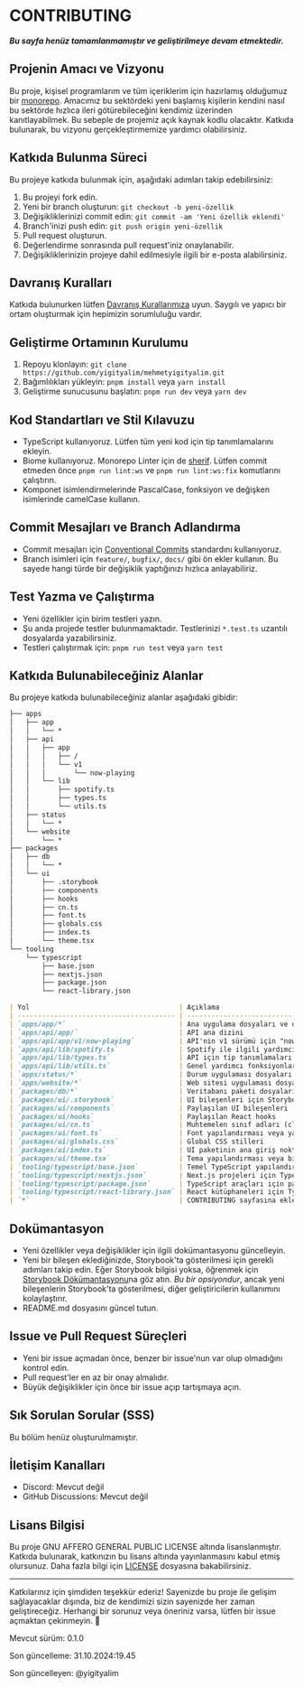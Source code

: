 # CONTRIBUTING

***Bu sayfa henüz tamamlanmamıştır ve geliştirilmeye devam etmektedir.***

## Projenin Amacı ve Vizyonu

Bu proje, kişisel programlarım ve tüm içeriklerim için hazırlamış olduğumuz bir [monorepo](https://docs.npmjs.com/cli/v8/using-npm/workspaces). Amacımız bu sektördeki yeni başlamış kişilerin kendini nasıl bu sektörde hızlıca ileri götürebileceğini kendimiz üzerinden kanıtlayabilmek. Bu sebeple de projemiz açık kaynak kodlu olacaktır. Katkıda bulunarak, bu vizyonu gerçekleştirmemize yardımcı olabilirsiniz.

## Katkıda Bulunma Süreci

Bu projeye katkıda bulunmak için, aşağıdaki adımları takip edebilirsiniz:

1. Bu projeyi fork edin.
2. Yeni bir branch oluşturun: `git checkout -b yeni-özellik`
3. Değişikliklerinizi commit edin: `git commit -am 'Yeni özellik eklendi'`
4. Branch'inizi push edin: `git push origin yeni-özellik`
5. Pull request oluşturun.
6. Değerlendirme sonrasında pull request'iniz onaylanabilir.
7. Değişikliklerinizin projeye dahil edilmesiyle ilgili bir e-posta alabilirsiniz.

## Davranış Kuralları

Katkıda bulunurken lütfen [Davranış Kurallarımıza](CODE_OF_CONDUCT.md) uyun. Saygılı ve yapıcı bir ortam oluşturmak için hepimizin sorumluluğu vardır.

## Geliştirme Ortamının Kurulumu

1. Repoyu klonlayın: `git clone https://github.com/yigityalim/mehmetyigityalim.git`
2. Bağımlılıkları yükleyin: `pnpm install` veya `yarn install`
3. Geliştirme sunucusunu başlatın: `pnpm run dev` veya `yarn dev`

## Kod Standartları ve Stil Kılavuzu

- TypeScript kullanıyoruz. Lütfen tüm yeni kod için tip tanımlamalarını ekleyin.
- Biome kullanıyoruz. Monorepo Linter için de [sherif](https://github.com/QuiiBz/sherif). Lütfen commit etmeden önce `pnpm run lint:ws` ve `pnpm run lint:ws:fix` komutlarını çalıştırın.
- Komponet isimlendirmelerinde PascalCase, fonksiyon ve değişken isimlerinde camelCase kullanın.

## Commit Mesajları ve Branch Adlandırma

- Commit mesajları için [Conventional Commits](https://www.conventionalcommits.org/) standardını kullanıyoruz.
- Branch isimleri için `feature/`, `bugfix/`, `docs/` gibi ön ekler kullanın. Bu sayede hangi türde bir değişiklik yaptığınızı hızlıca anlayabiliriz.

## Test Yazma ve Çalıştırma

- Yeni özellikler için birim testleri yazın.
- Şu anda projede testler bulunmamaktadır. Testlerinizi `*.test.ts` uzantılı dosyalarda yazabilirsiniz.
- Testleri çalıştırmak için: `pnpm run test` veya `yarn test`

## Katkıda Bulunabileceğiniz Alanlar

Bu projeye katkıda bulunabileceğiniz alanlar aşağıdaki gibidir:

```markdown
├── apps
│   ├── app
│   │   └── *
│   ├── api
│   │   ├── app
│   │   │   ├── /
│   │   │   └── v1
│   │   │       └── now-playing
│   │   └── lib
│   │       ├── spotify.ts
│   │       ├── types.ts
│   │       └── utils.ts
│   ├── status
│   │   └── *
│   └── website
│       └── *
├── packages
│   ├── db
│   │   └── *
│   └── ui
│       ├── .storybook
│       ├── components
│       ├── hooks
│       ├── cn.ts
│       ├── font.ts
│       ├── globals.css
│       ├── index.ts
│       └── theme.tsx
└── tooling
    └── typescript
        ├── base.json
        ├── nextjs.json
        ├── package.json
        └── react-library.json
```

```markdown
| Yol                                     | Açıklama                                                  |
| --------------------------------------- | --------------------------------------------------------- |
| `apps/app/*`                            | Ana uygulama dosyaları ve dizinleri                       |
| `apps/api/app/`                         | API ana dizini                                            |
| `apps/api/app/v1/now-playing`           | API'nin v1 sürümü için "now-playing" endpoint'i           |
| `apps/api/lib/spotify.ts`               | Spotify ile ilgili yardımcı fonksiyonlar                  |
| `apps/api/lib/types.ts`                 | API için tip tanımlamaları                                |
| `apps/api/lib/utils.ts`                 | Genel yardımcı fonksiyonlar                               |
| `apps/status/*`                         | Durum uygulaması dosyaları ve dizinleri                   |
| `apps/website/*`                        | Web sitesi uygulaması dosyaları ve dizinleri              |
| `packages/db/*`                         | Veritabanı paketi dosyaları ve dizinleri                  |
| `packages/ui/.storybook`                | UI bileşenleri için Storybook yapılandırması              |
| `packages/ui/components`                | Paylaşılan UI bileşenleri                                 |
| `packages/ui/hooks`                     | Paylaşılan React hooks                                    |
| `packages/ui/cn.ts`                     | Muhtemelen sınıf adları (class names) için yardımcı dosya |
| `packages/ui/font.ts`                   | Font yapılandırması veya yardımcı fonksiyonları           |
| `packages/ui/globals.css`               | Global CSS stilleri                                       |
| `packages/ui/index.ts`                  | UI paketinin ana giriş noktası                            |
| `packages/ui/theme.tsx`                 | Tema yapılandırması veya bileşeni                         |
| `tooling/typescript/base.json`          | Temel TypeScript yapılandırması                           |
| `tooling/typescript/nextjs.json`        | Next.js projeleri için TypeScript yapılandırması          |
| `tooling/typescript/package.json`       | TypeScript araçları için paket yapılandırması             |
| `tooling/typescript/react-library.json` | React kütüphaneleri için TypeScript yapılandırması        |
| `*`                                     | CONTRIBUTING sayfasına eklenmemiş kısımlar                |
```

## Dokümantasyon

- Yeni özellikler veya değişiklikler için ilgili dokümantasyonu güncelleyin.
- Yeni bir bileşen eklediğinizde, Storybook'ta gösterilmesi için gerekli adımları takip edin. Eğer Storybook bilgisi yoksa, öğrenmek için [Storybook Dökümantasyonu](https://storybook.js.org/docs/react/get-started/introduction)na göz atın. *Bu bir opsiyondur*, ancak yeni bileşenlerin Storybook'ta gösterilmesi, diğer geliştiricilerin kullanımını kolaylaştırır.
- README.md dosyasını güncel tutun.

## Issue ve Pull Request Süreçleri

- Yeni bir issue açmadan önce, benzer bir issue'nun var olup olmadığını kontrol edin.
- Pull request'ler en az bir onay almalıdır.
- Büyük değişiklikler için önce bir issue açıp tartışmaya açın.

## Sık Sorulan Sorular (SSS)

Bu bölüm henüz oluşturulmamıştır.

## İletişim Kanalları

- Discord: Mevcut değil
- GitHub Discussions: Mevcut değil

## Lisans Bilgisi

Bu proje GNU AFFERO GENERAL PUBLIC LICENSE altında lisanslanmıştır. Katkıda bulunarak, katkınızın bu lisans altında yayınlanmasını kabul etmiş olursunuz. Daha fazla bilgi için [LICENSE](LICENSE) dosyasına bakabilirsiniz.

---

Katkılarınız için şimdiden teşekkür ederiz! Sayenizde bu proje ile gelişim sağlayacaklar dışında, biz de kendimizi sizin sayenizde her zaman geliştireceğiz. Herhangi bir sorunuz veya öneriniz varsa, lütfen bir issue açmaktan çekinmeyin. 🚀

Mevcut sürüm: 0.1.0

Son güncelleme: 31.10.2024:19.45

Son güncelleyen: @yigityalim

